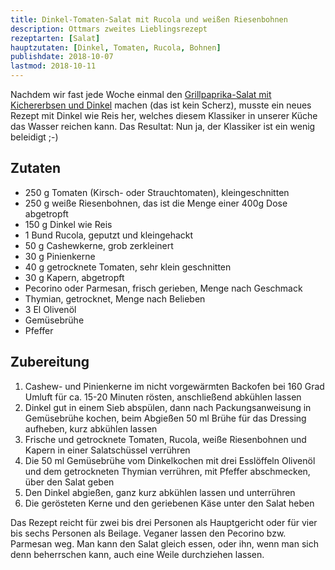 ```yaml
---
title: Dinkel-Tomaten-Salat mit Rucola und weißen Riesenbohnen
description: Ottmars zweites Lieblingsrezept
rezeptarten: [Salat]
hauptzutaten: [Dinkel, Tomaten, Rucola, Bohnen]
publishdate: 2018-10-07
lastmod: 2018-10-11
---
```


Nachdem wir fast jede Woche einmal den [Grillpaprika-Salat mit Kichererbsen und Dinkel][1] machen (das ist kein Scherz), musste ein neues Rezept mit Dinkel wie Reis her, welches diesem Klassiker in unserer Küche das Wasser reichen kann. Das Resultat: Nun ja, der Klassiker ist ein wenig beleidigt ;-)


## Zutaten

- 250 g Tomaten (Kirsch- oder Strauchtomaten), kleingeschnitten
- 250 g weiße Riesenbohnen, das ist die Menge einer 400g Dose abgetropft 
- 150 g Dinkel wie Reis
- 1 Bund Rucola, geputzt und kleingehackt
- 50 g Cashewkerne, grob zerkleinert
- 30 g Pinienkerne
- 40 g getrocknete Tomaten, sehr klein geschnitten
- 30 g Kapern, abgetropft
- Pecorino oder Parmesan, frisch gerieben, Menge nach Geschmack
- Thymian, getrocknet, Menge nach Belieben
- 3 El Olivenöl
- Gemüsebrühe
- Pfeffer


## Zubereitung

1. Cashew- und Pinienkerne im nicht vorgewärmten Backofen bei 160 Grad Umluft für ca. 15-20 Minuten rösten, anschließend abkühlen lassen
2. Dinkel gut in einem Sieb abspülen, dann nach Packungsanweisung in Gemüsebrühe kochen, beim Abgießen 50 ml Brühe für das Dressing aufheben, kurz abkühlen lassen
3. Frische und getrocknete Tomaten, Rucola, weiße Riesenbohnen und Kapern in einer Salatschüssel verrühren
4. Die 50 ml Gemüsebrühe vom Dinkelkochen mit drei Esslöffeln Olivenöl und dem getrockneten Thymian verrühren, mit Pfeffer abschmecken, über den Salat geben
5. Den Dinkel abgießen, ganz kurz abkühlen lassen und unterrühren
6. Die gerösteten Kerne und den geriebenen Käse unter den Salat heben

Das Rezept reicht für zwei bis drei Personen als Hauptgericht oder für vier bis sechs Personen als Beilage. Veganer lassen den Pecorino bzw. Parmesan weg. Man kann den Salat gleich essen, oder ihn, wenn man sich denn beherrschen kann, auch eine Weile durchziehen lassen.


[1]: /rezepte/grillpaprika-salat-mit-kichererbsen-und-dinkel
